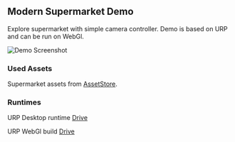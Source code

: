 ## Modern Supermarket Demo

Explore supermarket with simple camera controller. Demo is based on URP and can be run on WebGl.

![Demo Screenshot](https://drive.google.com/file/d/1bAVw-uI2UcfwZ16-DJS_Amo_2AwhpOPh/view?usp=sharing)

### Used Assets

Supermarket assets from [AssetStore](https://assetstore.unity.com/packages/3d/environments/modern-supermarket-186122#description).  


### Runtimes

URP Desktop runtime [Drive](https://drive.google.com/file/d/1PWxUGob_GJTirTB5sdfrcLZA5qIxd02i/view?usp=sharing)

URP WebGl build [Drive](https://drive.google.com/file/d/1PVmv1Dopl9LSXyIfpysUhUI71Ji-ee38/view?usp=sharing)